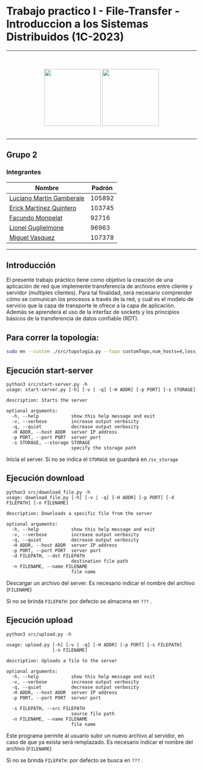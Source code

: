 # Trabajo practico I - File-Transfer - Introduccion a los Sistemas Distribuidos (1C-2023)


---


<p align="center">
<br>
<br>
  <img src="https://www.estudiaradistancia.com.ar/logos/original/logo-universidad-de-buenos-aires.webp" height=150 />
  <img  src="https://confedi.org.ar/wp-content/uploads/2020/09/fiuba_logo.jpg" height="150">
<br>
<br>
</p>

---


## Grupo 2

### Integrantes

| Nombre                                                              | Padrón |
| ------------------------------------------------------------------- | ------ |
| [Luciano Martin Gamberale](https://github.com/lucianogamberale)     | 105892 |
| [Erick Martinez Quintero](https://github.com/erick12m)              | 103745 |
| [Facundo Monpelat](https://github.com/fmonpelat)                    |  92716 |
| [Lionel Guglielmone](https://github.com/lionelguglielmone)          |  96963 |
| [Miguel Vasquez](https://github.com/MiguelV5)                       | 107378 |

---

## Introducción

El presente trabajo práctico tiene como objetivo la creación de una aplicación de red que implemente transferencia de archivos
entre cliente y servidor (multiples clientes).
Para tal finalidad, será necesario comprender cómo se comunican los procesos a través de la red, y cuál es el modelo de servicio que la capa de transporte le ofrece a la capa de aplicación. Además se aprenderá el uso de la interfaz de
sockets y los principios básicos de la transferencia de datos confiable (RDT).

## Para correr la topología:
```bash
sudo mn --custom ./src/topologia.py --topo customTopo,num_hosts=4,loss_percent=10 --mac -x
```


## Ejecución start-server

```
python3 src/start-server.py -h
usage: start-server.py [-h] [-v | -q] [-H ADDR] [-p PORT] [-s STORAGE]

description: Starts the server

optional arguments:
  -h, --help            show this help message and exit
  -v, --verbose         increase output verbosity
  -q, --quiet           decrease output verbosity
  -H ADDR, --host ADDR  server IP address
  -p PORT, --port PORT  server port
  -s STORAGE, --storage STORAGE
                        specify the storage path
```

Inicia el server.
Si no se indica el `STORAGE` se guardará en `/sv_storage` 

## Ejecución download


<!--- POSIBLE PARA AÑADIR DESPUES:  

[-saw | -gbn GO_BACK_N]   

  -saw, --stop_and_wait
                        choose Stop and Wait transfer
  -gbn GO_BACK_N, --go_back_n GO_BACK_N
                        choose Go Back N transfer

--->


```
python3 src/download_file.py -h
usage: download_file.py [-h] [-v | -q] [-H ADDR] [-p PORT] [-d FILEPATH] [-n FILENAME]

description: Downloads a specific file from the server

optional arguments:
  -h, --help            show this help message and exit
  -v, --verbose         increase output verbosity
  -q, --quiet           decrease output verbosity
  -H ADDR, --host ADDR  server IP address
  -p PORT, --port PORT  server port
  -d FILEPATH, --dst FILEPATH
                        destination file path
  -n FILENAME, --name FILENAME
                        file name
```

Descargar un archivo del server. 
Es necesario indicar el nombre del archivo (`FILENAME`)

Si no se brinda `FILEPATH`: por defecto se almacena en `???` <!---( Ver despues )--->.

## Ejecución upload

```
python3 src/upload.py -h

usage: upload.py [-h] [-v | -q] [-H ADDR] [-p PORT] [-s FILEPATH]
                 [-n FILENAME] 

description: Uploads a file to the server

optional arguments:
  -h, --help            show this help message and exit
  -v, --verbose         increase output verbosity
  -q, --quiet           decrease output verbosity
  -H ADDR, --host ADDR  server IP address
  -p PORT, --port PORT  server port
  
  -s FILEPATH, --src FILEPATH
                        source file path
  -n FILENAME, --name FILENAME
                        file name
```


Este programa permite al usuario subir un nuevo archivo al servidor, en caso de que ya exista será remplazado.
Es necesario indicar el nombre del archivo (`FILENAME`)

Si no se brinda `FILEPATH`: por defecto se busca en `???` <!---( Ver despues )--->.

